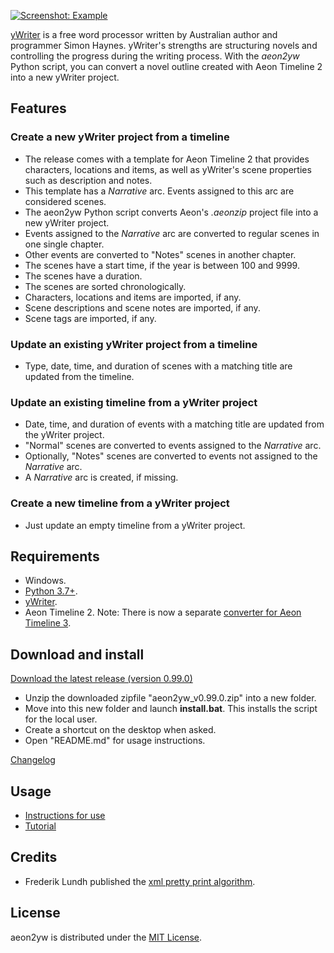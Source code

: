 [![Screenshot: Example](Screenshots/screen01.png)](https://raw.githubusercontent.com/peter88213/aeon2yw/main/docs/Screenshots/screen01.png)

[yWriter](http://spacejock.com/yWriter7.html) is a free word processor written by Australian author and programmer Simon Haynes. yWriter's strengths are structuring novels and controlling the progress during the writing process. With the *aeon2yw* Python script, you can convert a novel outline created with Aeon Timeline 2 into a new yWriter project.

## Features

### Create a new yWriter project from a timeline

- The release comes with a template for Aeon Timeline 2 that provides characters, locations and items, as well as yWriter's scene properties such as description and notes.
- This template has a *Narrative* arc. Events assigned to this arc are considered scenes.
- The aeon2yw Python script converts Aeon's *.aeonzip* project file into a new yWriter project.
- Events assigned to the *Narrative* arc are converted to regular scenes in one single chapter.
- Other events are converted to "Notes" scenes in another chapter.
- The scenes have a start time, if the year is between 100 and 9999.
- The scenes have a duration.
- The scenes are sorted chronologically.
- Characters, locations and items are imported, if any.
- Scene descriptions and scene notes are imported, if any.
- Scene tags are imported, if any.

### Update an existing yWriter project from a timeline

- Type, date, time, and duration of scenes with a matching title are updated from the timeline.

### Update an existing timeline from a yWriter project

- Date, time, and duration of events with a matching title are updated from the yWriter project.
- "Normal" scenes are converted to events assigned to the *Narrative* arc.
- Optionally, "Notes" scenes are converted to events not assigned to the *Narrative* arc.
- A *Narrative* arc is created, if missing.

### Create a new timeline from a yWriter project

- Just update an empty timeline from a yWriter project.

 
## Requirements

- Windows.
- [Python 3.7+](https://www.python.org).
- [yWriter](http://spacejock.com/yWriter7.html).
- Aeon Timeline 2. Note: There is now a separate [converter for Aeon Timeline 3](https://peter88213.github.io/aeon3yw). 


## Download and install

[Download the latest release (version 0.99.0)](https://raw.githubusercontent.com/peter88213/aeon2yw/main/dist/aeon2yw_v0.99.0.zip)

- Unzip the downloaded zipfile "aeon2yw_v0.99.0.zip" into a new folder.
- Move into this new folder and launch **install.bat**. This installs the script for the local user.
- Create a shortcut on the desktop when asked.
- Open "README.md" for usage instructions.

[Changelog](changelog)

## Usage

- [Instructions for use](usage)
- [Tutorial](tutorial)

## Credits

- Frederik Lundh published the [xml pretty print algorithm](http://effbot.org/zone/element-lib.htm#prettyprint).


## License

aeon2yw is distributed under the [MIT License](http://www.opensource.org/licenses/mit-license.php).


 




